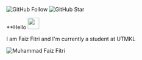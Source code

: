 
![GitHub Follow](https://img.shields.io/github/followers/drshahizan.svg?style=social&label=Follow)
![GitHub Star](https://img.shields.io/github/stars/drshahizan?affiliations=OWNER%2CCOLLABORATOR&style=social&label=Star)

**Hello <img src="https://raw.githubusercontent.com/drshahizan/drshahizan/master/img/wave.gif" width="30">

I am Faiz Fitri and I'm currently a student at UTMKL

![Muhammad Faiz Fitri](https://github.com/AshuraRin/AshuraRin/assets/124875956/360dda13-feb4-4645-aa30-b0e281e8c02b)
